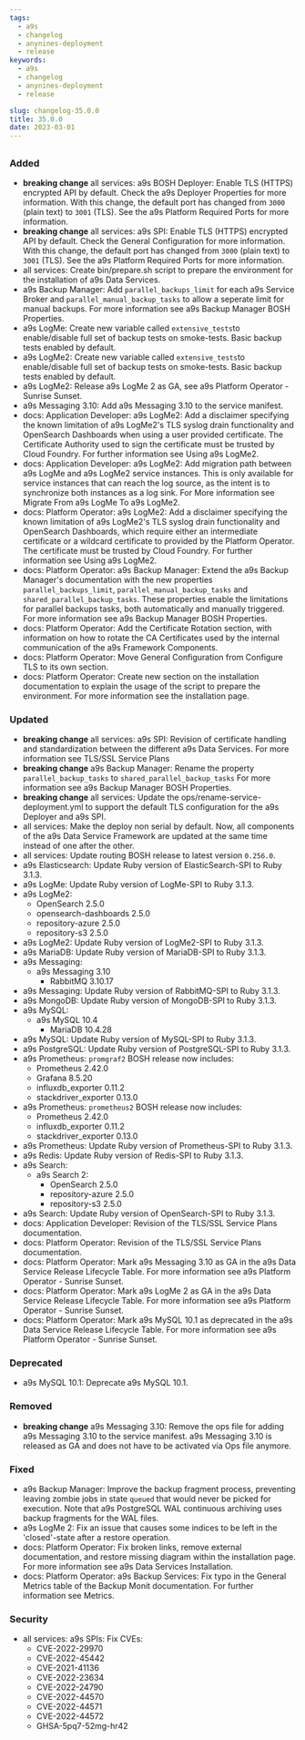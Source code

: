 ```yaml
---
tags:
  - a9s
  - changelog
  - anynines-deployment
  - release
keywords:
  - a9s
  - changelog
  - anynines-deployment
  - release

slug: changelog-35.0.0
title: 35.0.0
date: 2023-03-01
---
```


## 

### Added

- **breaking change** all services: a9s BOSH Deployer: Enable TLS (HTTPS) encrypted API by default. Check the
  a9s Deployer Properties for
  more information. With this change, the default port has changed from `3000` (plain text) to `3001` (TLS). See the
  a9s Platform Required Ports for more information.
- **breaking change** all services: a9s SPI: Enable TLS (HTTPS) encrypted API by default. Check the
  General Configuration for more information.
  With this change, the default port has changed from `3000` (plain text) to `3001` (TLS). See the
  a9s Platform Required Ports for more information.
- all services: Create bin/prepare.sh script to prepare the environment for the installation of a9s
  Data Services.
- a9s Backup Manager: Add `parallel_backups_limit` for each a9s Service Broker and `parallel_manual_backup_tasks` to
  allow a seperate limit for manual backups. For more information see
  a9s Backup Manager BOSH Properties.
- a9s LogMe: Create new variable called `extensive_tests`to enable/disable full set of backup tests on smoke-tests.
  Basic backup tests enabled by default.
- a9s LogMe2: Create new variable called `extensive_tests`to enable/disable full set of backup tests on smoke-tests.
  Basic backup tests enabled by default.
- a9s LogMe2: Release a9s LogMe 2 as GA, see
  a9s Platform Operator - Sunrise Sunset.
- a9s Messaging 3.10: Add a9s Messaging 3.10 to the service manifest.
- docs: Application Developer: a9s LogMe2: Add a disclaimer specifying the known limitation of a9s LogMe2's TLS syslog
  drain functionality and OpenSearch Dashboards when using a user provided certificate. The Certificate Authority used
  to sign the certificate must be trusted by Cloud Foundry. For further information see
  Using a9s LogMe2.
- docs: Application Developer: a9s LogMe2: Add migration path between a9s LogMe and a9s LogMe2 service instances. This
  is only available for service instances that can reach the log source, as the intent is to synchronize both instances
  as a log sink. For More information see Migrate From a9s LogMe To a9s LogMe2.
- docs: Platform Operator: a9s LogMe2: Add a disclaimer specifying the known limitation of a9s LogMe2's TLS syslog drain
  functionality and OpenSearch Dashboards, which require either an intermediate certificate or a wildcard certificate to
  provided by the Platform Operator. The certificate must be trusted by Cloud Foundry. For further information see
  Using a9s LogMe2.
- docs: Platform Operator: a9s Backup Manager: Extend the a9s Backup Manager's documentation with the new properties
  `parallel_backups_limit`, `parallel_manual_backup_tasks` and `shared_parallel_backup_tasks`. These properties enable
  the limitations for parallel backups tasks, both automatically and manually triggered. For more information see
  a9s Backup Manager BOSH Properties.
- docs: Platform Operator: Add the Certificate Rotation
  section, with information on how to rotate the CA Certificates used by the internal communication of the a9s Framework
  Components.
- docs: Platform Operator: Move General Configuration
  from Configure TLS to its own section.
- docs: Platform Operator: Create new section on the installation documentation to explain the usage of the script to
  prepare the environment. For more information see the
  installation page.

### Updated

- **breaking change** all services: a9s SPI: Revision of certificate handling and standardization between the different
  a9s Data Services. For more information see TLS/SSL Service Plans
- **breaking change** a9s Backup Manager: Rename the property `parallel_backup_tasks` to `shared_parallel_backup_tasks`
  For more information see a9s Backup Manager BOSH Properties.
- **breaking change** all services: Update the ops/rename-service-deployment.yml to
  support the default TLS configuration for the a9s Deployer and a9s SPI.
- all services: Make the deploy non serial by default. Now, all components of the a9s Data Service Framework are updated
  at the same time instead of one after the other.
- all services: Update routing BOSH release to latest version `0.256.0`.
- a9s Elasticsearch: Update Ruby version of ElasticSearch-SPI to Ruby 3.1.3.
- a9s LogMe: Update Ruby version of LogMe-SPI to Ruby 3.1.3.
- a9s LogMe2:
  * OpenSearch 2.5.0
  * opensearch-dashboards 2.5.0
  * repository-azure 2.5.0
  * repository-s3 2.5.0
- a9s LogMe2: Update Ruby version of LogMe2-SPI to Ruby 3.1.3.
- a9s MariaDB: Update Ruby version of MariaDB-SPI to Ruby 3.1.3.
- a9s Messaging:
  * a9s Messaging 3.10
    * RabbitMQ 3.10.17
- a9s Messaging: Update Ruby version of RabbitMQ-SPI to Ruby 3.1.3.
- a9s MongoDB: Update Ruby version of MongoDB-SPI to Ruby 3.1.3.
- a9s MySQL:
  * a9s MySQL 10.4
    * MariaDB 10.4.28
- a9s MySQL: Update Ruby version of MySQL-SPI to Ruby 3.1.3.
- a9s PostgreSQL: Update Ruby version of PostgreSQL-SPI to Ruby 3.1.3.
- a9s Prometheus: `promgraf2` BOSH release now includes:
  * Prometheus 2.42.0
  * Grafana 8.5.20
  * influxdb_exporter 0.11.2
  * stackdriver_exporter 0.13.0
- a9s Prometheus: `prometheus2` BOSH release now includes:
  * Prometheus 2.42.0
  * influxdb_exporter 0.11.2
  * stackdriver_exporter 0.13.0
- a9s Prometheus: Update Ruby version of Prometheus-SPI to Ruby 3.1.3.
- a9s Redis: Update Ruby version of Redis-SPI to Ruby 3.1.3.
- a9s Search:
  * a9s Search 2:
    * OpenSearch 2.5.0
    * repository-azure 2.5.0
    * repository-s3 2.5.0
- a9s Search: Update Ruby version of OpenSearch-SPI to Ruby 3.1.3.
- docs: Application Developer: Revision of the TLS/SSL Service Plans
  documentation.
- docs: Platform Operator: Revision of the TLS/SSL Service Plans
  documentation.
- docs: Platform Operator: Mark a9s Messaging 3.10 as GA in the a9s Data Service Release Lifecycle Table. For more
  information see a9s Platform Operator - Sunrise Sunset.
- docs: Platform Operator: Mark a9s LogMe 2 as GA in the a9s Data Service Release Lifecycle Table. For more information
  see a9s Platform Operator - Sunrise Sunset.
- docs: Platform Operator: Mark a9s MySQL 10.1 as deprecated in the a9s Data Service Release Lifecycle Table. For more
  information see a9s Platform Operator - Sunrise Sunset.

### Deprecated

- a9s MySQL 10.1: Deprecate a9s MySQL 10.1.

### Removed

- **breaking change** a9s Messaging 3.10: Remove the ops file for adding a9s Messaging 3.10 to the service manifest.
  a9s Messaging 3.10 is released as GA and does not have to be activated via Ops file anymore.

### Fixed

- a9s Backup Manager: Improve the backup fragment process, preventing leaving zombie jobs in state `queued` that would
  never be picked for execution. Note that a9s PostgreSQL WAL continuous archiving uses backup fragments for the WAL files.
- a9s LogMe 2: Fix an issue that causes some indices to be left in the 'closed'-state after a restore operation.
- docs: Platform Operator: Fix broken links, remove external documentation, and restore missing diagram within the
  installation page. For more information see a9s Data Services Installation.
- docs: Platform Operator: a9s Backup Services: Fix typo in the General Metrics table of the Backup Monit documentation.
  For further information see Metrics.

### Security

- all services: a9s SPIs: Fix CVEs:
  * CVE-2022-29970
  * CVE-2022-45442
  * CVE-2021-41136
  * CVE-2022-23634
  * CVE-2022-24790
  * CVE-2022-44570
  * CVE-2022-44571
  * CVE-2022-44572
  * GHSA-5pq7-52mg-hr42


